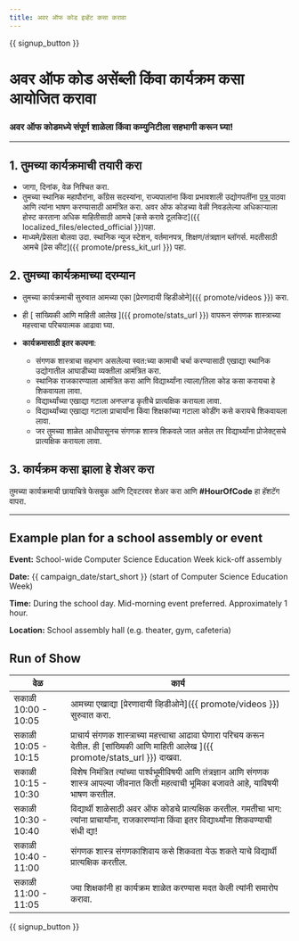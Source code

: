 ```yaml
---
title: अवर ऑफ कोड इव्हेंट कसा करावा
---
```


{{ signup_button }}

# अवर ऑफ कोड असेंब्ली किंवा कार्यक्रम कसा आयोजित करावा

### अवर ऑफ कोडमध्ये संपूर्ण शाळेला किंवा कम्युनिटीला सहभागी करून घ्या!

* * *

## 1. तुमच्या कार्यक्रमाची तयारी करा

- जागा, दिनांक, वेळ निश्चित करा.
- तुमच्या स्थानिक महापौरांना, कॉंग्रेस सदस्यांना, राज्यपालांना किंवा प्रभावशाली उद्योगपतींना [पत्र ](https://hourofcode.com/promote/resources#sample-emails) पाठवा आणि त्यांना भाषण करण्यासाठी आमंत्रित करा. अवर ऑफ कोडच्या वेळी निवडलेल्या अधिकाऱ्याला होस्ट करताना अधिक माहितीसाठी आमचे [कसे करावे टूलकिट]({{ localized_files/elected_official }})पहा.
- माध्यमे/प्रेसला बोलवा उदा. स्थानिक न्यूज स्टेशन, वर्तमानपत्र, शिक्षण/तंत्रज्ञान ब्लॉगर्स. मदतीसाठी आमचे [प्रेस कीट]({{ promote/press_kit_url }}) पहा.

## 2. तुमच्या कार्यक्रमाच्या दरम्यान

- तुमच्या कार्यक्रमाची सुरुवात आमच्या एका [प्रेरणादायी व्हिडीओने]({{ promote/videos }}) करा. 
- ही [ सांख्यिकी आणि माहिती आलेख ]({{ promote/stats_url }}) वापरून संगणक शास्त्राच्या महत्त्वाचा परिचयात्मक आढावा घ्या.   
      
    
- **कार्यक्रमासाठी इतर कल्पना**: 
    - संगणक शास्त्राचा सहभाग असलेल्या स्वत:च्या कामाची चर्चा करण्यासाठी एखाद्या स्थानिक उद्योगातील आघाडीच्या व्यक्तीला आमंत्रित करा.
    - स्थानिक राजकारण्याला आमंत्रित करा आणि विद्यार्थ्यांना त्याला/तिला कोड कसा करायचा हे शिकवायला लावा.
    - विद्यार्थ्यांच्या एखाद्या गटाला अनप्लग्ड कृतीचे प्रात्यक्षिक करायला लावा.
    - विद्यार्थ्यांच्या एखाद्या गटाला प्राचार्यांना किंवा शिक्षकांच्या गटाला कोडींग कसे करायचे शिकवायला लावा.
    - जर तुमच्या शाळेत आधीपासूनच संगणक शास्त्र शिकवले जात असेल तर विद्यार्थ्यांना प्रोजेक्ट्सचे प्रात्यक्षिक करायला लावा.

## 3. कार्यक्रम कसा झाला हे शेअर करा

तुमच्या कार्यक्रमाची छायाचित्रे फेसबुक आणि ट्विटरवर शेअर करा आणि **#HourOfCode** हा हॅशटॅग वापरा.

* * *

## Example plan for a school assembly or event

**Event:** School-wide Computer Science Education Week kick-off assembly

**Date:** {{ campaign_date/start_short }} (start of Computer Science Education Week)

**Time:** During the school day. Mid-morning event preferred. Approximately 1 hour.

**Location:** School assembly hall (e.g. theater, gym, cafeteria)

## Run of Show

| वेळ                 | कार्य                                                                                                                                                 |
| ------------------- | ----------------------------------------------------------------------------------------------------------------------------------------------------- |
| सकाळी 10:00 - 10:05 | आमच्या एखाद्या [प्रेरणादायी व्हिडीओने]({{ promote/videos }}) सुरुवात करा.                                                                             |
| सकाळी 10:05 - 10:15 | प्राचार्य संगणक शास्त्राच्या महत्त्वाचा आढावा घेणारा परिचय करून देतील. ही [सांख्यिकी आणि माहिती आलेख ]({{ promote/stats_url }}) दाखवा.                |
| सकाळी 10:15 - 10:30 | विशेष निमंत्रित त्यांच्या पार्श्वभूमीविषयी आणि तंत्रज्ञान आणि संगणक शास्त्र आपल्या जीवनात किती महत्वाची भूमिका बजावते आहे, याविषयी भाषण करतील.        |
| सकाळी 10:30 - 10:40 | विद्यार्थी शाळेसाठी अवर ऑफ कोडचे प्रात्यक्षिक करतील. गमतीचा भाग: त्यांना प्राचार्यांना, राजकारण्यांना किंवा इतर विद्यार्थ्यांना शिकवण्याची संधी द्या! |
| सकाळी 10:40 - 11:00 | संगणक शास्त्र संगणकाशिवाय कसे शिकवता येऊ शकते याचे विद्यार्थी प्रात्यक्षिक करतील.                                                                     |
| सकाळी 11:00 - 11:05 | ज्या शिक्षकांनी हा कार्यक्रम शाळेत करण्यास मदत केली त्यांनी समारोप करावा.                                                                             |

{{ signup_button }}